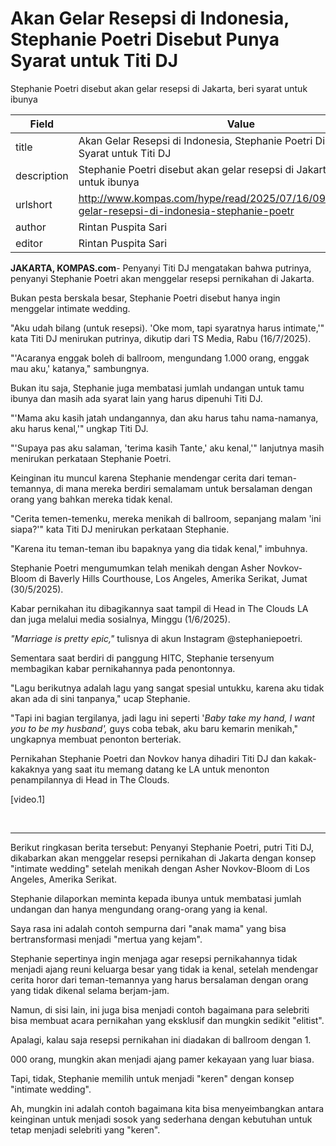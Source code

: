 # Akan Gelar Resepsi di Indonesia, Stephanie Poetri Disebut Punya Syarat untuk Titi DJ

Stephanie Poetri disebut akan gelar resepsi di Jakarta, beri syarat untuk ibunya

| Field       | Value                                                       |
|-------------|-------------------------------------------------------------|
| title       | Akan Gelar Resepsi di Indonesia, Stephanie Poetri Disebut Punya Syarat untuk Titi DJ |
| description | Stephanie Poetri disebut akan gelar resepsi di Jakarta, beri syarat untuk ibunya |
| urlshort    | http://www.kompas.com/hype/read/2025/07/16/094000566/akan-gelar-resepsi-di-indonesia-stephanie-poetr |
| author      | Rintan Puspita Sari |
| editor      | Rintan Puspita Sari |

**JAKARTA, KOMPAS.com**- Penyanyi Titi DJ mengatakan bahwa putrinya, penyanyi Stephanie Poetri akan menggelar resepsi pernikahan di Jakarta.

Bukan pesta berskala besar, Stephanie Poetri disebut hanya ingin menggelar intimate wedding.

\"Aku udah bilang (untuk resepsi). \'Oke mom, tapi syaratnya harus intimate,\'\" kata Titi DJ menirukan putrinya, dikutip dari TS Media, Rabu (16/7/2025).

\"\'Acaranya enggak boleh di ballroom, mengundang 1.000 orang, enggak mau aku,\' katanya,\" sambungnya.

Bukan itu saja, Stephanie juga membatasi jumlah undangan untuk tamu ibunya dan masih ada syarat lain yang harus dipenuhi Titi DJ.

\"\'Mama aku kasih jatah undangannya, dan aku harus tahu nama-namanya, aku harus kenal,\'\" ungkap Titi DJ.

\"\'Supaya pas aku salaman, \'terima kasih Tante,\' aku kenal,\'\" lanjutnya masih menirukan perkataan Stephanie Poetri.

Keinginan itu muncul karena Stephanie mendengar cerita dari teman-temannya, di mana mereka berdiri semalamam untuk bersalaman dengan orang yang bahkan mereka tidak kenal.

\"Cerita temen-temenku, mereka menikah di ballroom, sepanjang malam \'ini siapa?\'\" kata Titi DJ menirukan perkataan Stephanie.

\"Karena itu teman-teman ibu bapaknya yang dia tidak kenal,\" imbuhnya.

Stephanie Poetri mengumumkan telah menikah dengan Asher Novkov-Bloom di Baverly Hills Courthouse, Los Angeles, Amerika Serikat, Jumat (30/5/2025).

Kabar pernikahan itu dibagikannya saat tampil di Head in The Clouds LA dan juga melalui media sosialnya, Minggu (1/6/2025).

*\"Marriage is pretty epic,\"* tulisnya di akun Instagram \@stephaniepoetri.

Sementara saat berdiri di panggung HITC, Stephanie tersenyum membagikan kabar pernikahannya pada penontonnya. 

\"Lagu berikutnya adalah lagu yang sangat spesial untukku, karena aku tidak akan ada di sini tanpanya,\" ucap Stephanie.

\"Tapi ini bagian tergilanya, jadi lagu ini seperti \'*Baby take my hand, I want you to be my husband\',* guys coba tebak, aku baru kemarin menikah,\" ungkapnya membuat penonton berteriak.

Pernikahan Stephanie Poetri dan Novkov hanya dihadiri Titi DJ dan kakak-kakaknya yang saat itu memang datang ke LA untuk menonton penampilannya di Head in The Clouds.

\[video.1\]

 

---
Berikut ringkasan berita tersebut: Penyanyi Stephanie Poetri, putri Titi DJ, dikabarkan akan menggelar resepsi pernikahan di Jakarta dengan konsep "intimate wedding" setelah menikah dengan Asher Novkov-Bloom di Los Angeles, Amerika Serikat.

 Stephanie dilaporkan meminta kepada ibunya untuk membatasi jumlah undangan dan hanya mengundang orang-orang yang ia kenal.



Saya rasa ini adalah contoh sempurna dari "anak mama" yang bisa bertransformasi menjadi "mertua yang kejam".

 Stephanie sepertinya ingin menjaga agar resepsi pernikahannya tidak menjadi ajang reuni keluarga besar yang tidak ia kenal, setelah mendengar cerita horor dari teman-temannya yang harus bersalaman dengan orang yang tidak dikenal selama berjam-jam.

 Namun, di sisi lain, ini juga bisa menjadi contoh bagaimana para selebriti bisa membuat acara pernikahan yang eksklusif dan mungkin sedikit "elitist".

 Apalagi, kalau saja resepsi pernikahan ini diadakan di ballroom dengan 1.

000 orang, mungkin akan menjadi ajang pamer kekayaan yang luar biasa.

 Tapi, tidak, Stephanie memilih untuk menjadi "keren" dengan konsep "intimate wedding".

 Ah, mungkin ini adalah contoh bagaimana kita bisa menyeimbangkan antara keinginan untuk menjadi sosok yang sederhana dengan kebutuhan untuk tetap menjadi selebriti yang "keren".
